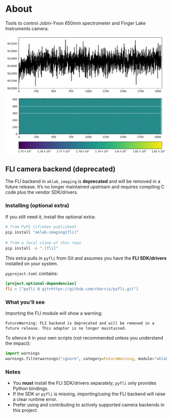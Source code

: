 # About
Tools to control Jobin-Yvon 650mm spectrometer and Finger Lake Instruments camera.

![image](./images/example.png)

## FLI camera backend (deprecated)

The FLI backend in `aklab_imaging` is **deprecated** and will be removed in a future release. It’s no longer maintained upstream and requires compiling C code plus the vendor SDK/drivers.

### Installing (optional extra)

If you still need it, install the optional extra:

```bash
# from PyPI (if/when published)
pip install "aklab-imaging[fli]"

# from a local clone of this repo
pip install -e ".[fli]"
```

This extra pulls in `pyfli` from Git and assumes you have the **FLI SDK/drivers** installed on your system.

`pyproject.toml` contains:

```toml
[project.optional-dependencies]
fli = ["pyfli @ git+https://github.com/charris/pyfli.git"]
```

### What you’ll see

Importing the FLI module will show a warning:

```
FutureWarning: FLI backend is deprecated and will be removed in a future release. This adapter is no longer maintained.
```

To silence it in your own scripts (not recommended unless you understand the impact):

```python
import warnings
warnings.filterwarnings("ignore", category=FutureWarning, module="aklab_imaging.cameras.fli")
```

### Notes

* You **must** install the FLI SDK/drivers separately; `pyfli` only provides Python bindings.
* If the SDK or `pyfli` is missing, importing/using the FLI backend will raise a clear runtime error.
* Prefer using and contributing to actively supported camera backends in this project.
